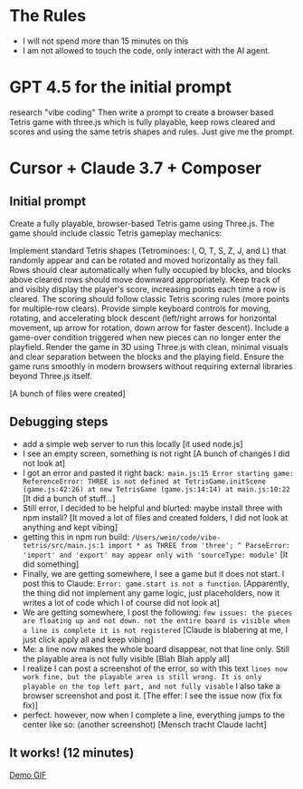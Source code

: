 # The Rules
- I will not spend more than 15 minutes on this
- I am not allowed to touch the code, only interact with the AI agent.

# GPT 4.5 for the initial prompt
research "vibe coding"
Then write a prompt to create a browser based Tetris game with three.js which is fully playable, keep rows cleared and scores and using the same tetris shapes and rules. Just give me the prompt.

# Cursor + Claude 3.7 + Composer
## Initial prompt
Create a fully playable, browser-based Tetris game using Three.js. The game should include classic Tetris gameplay mechanics:

Implement standard Tetris shapes (Tetrominoes: I, O, T, S, Z, J, and L) that randomly appear and can be rotated and moved horizontally as they fall.
Rows should clear automatically when fully occupied by blocks, and blocks above cleared rows should move downward appropriately.
Keep track of and visibly display the player's score, increasing points each time a row is cleared. The scoring should follow classic Tetris scoring rules (more points for multiple-row clears).
Provide simple keyboard controls for moving, rotating, and accelerating block descent (left/right arrows for horizontal movement, up arrow for rotation, down arrow for faster descent).
Include a game-over condition triggered when new pieces can no longer enter the playfield.
Render the game in 3D using Three.js with clean, minimal visuals and clear separation between the blocks and the playing field.
Ensure the game runs smoothly in modern browsers without requiring external libraries beyond Three.js itself.

[A bunch of files were created]

## Debugging steps
- add a simple web server to run this locally [it used node.js]
- I see an empty screen, something is not right [A bunch of changes I did not look at]
- I got an error and pasted it right back:```
main.js:15 Error starting game: ReferenceError: THREE is not defined
    at TetrisGame.initScene (game.js:42:26)
    at new TetrisGame (game.js:14:14)
    at main.js:10:22``` [It did a bunch of stuff...]
- Still error, I decided to be helpful and blurted: maybe install three with npm install? [It moved a lot of files and created folders, I did not look at anything and kept vibing]
- getting this in npm run build: `/Users/wein/code/vibe-tetris/src/main.js:1
import * as THREE from 'three';
^
ParseError: 'import' and 'export' may appear only with 'sourceType: module'` [It did something]
- Finally, we are getting somewhere, I see a game but it does not start. I post this to Claude: `Error: game.start is not a function`. [Apparently, the thing did not implement any game logic, just placeholders, now it writes a lot of code which I of course did not look at]
- We are getting somewhere, I post the following: `few issues:
the pieces are floating up and not down.
not the entire board is visible
when a line is complete it is not registered` [Claude is blabering at me, I just click apply all and keep vibing]
- Me: a line now makes the whole board disappear, not that line only. Still the playable area is not fully visible [Blah Blah apply all]
- I realize I can post a screenshot of the error, so with this text `lines now work fine, but the playable area is still wrong. It is only playable on the top left part, and not fully visable` I also take a browser screenshot and post it. [The effer: I see the issue now (fix fix fix)]
- perfect. however, now when I complete a line, everything jumps to the center like so: (another screenshot) [Mensch tracht Claude lacht]
## It works! (12 minutes)
[Demo GIF](demo.gif)

